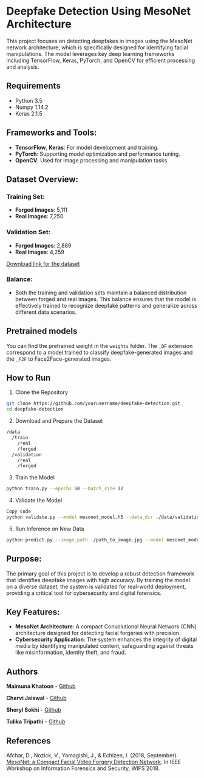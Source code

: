 # Deepfake Detection Using MesoNet Architecture

This project focuses on detecting deepfakes in images using the MesoNet network architecture, which is specifically designed for identifying facial manipulations. The model leverages key deep learning frameworks including TensorFlow, Keras, PyTorch, and OpenCV for efficient processing and analysis.

## Requirements

- Python 3.5
- Numpy 1.14.2
- Keras 2.1.5

## Frameworks and Tools:
- **TensorFlow**, **Keras**: For model development and training.
- **PyTorch**: Supporting model optimization and performance tuning.
- **OpenCV**: Used for image processing and manipulation tasks.

## Dataset Overview:

### Training Set:
- **Forged Images**: 5,111
- **Real Images**: 7,250

### Validation Set:
- **Forged Images**: 2,889
- **Real Images**: 4,259

[Download link for the dataset](https://my.pcloud.com/publink/show?code=XZLGvd7ZI9LjgIy7iOLzXBG5RNJzGFQzhTRy)

### Balance:
- Both the training and validation sets maintain a balanced distribution between forged and real images. This balance ensures that the model is effectively trained to recognize deepfake patterns and generalize across different data scenarios.

## Pretrained models

You can find the pretrained weight in the `weights` folder. The `_DF` extension correspond to a model trained to classify deepfake-generated images and the `_F2F` to Face2Face-generated images.

## How to Run
1. Clone the Repository
```bash
git clone https://github.com/yourusername/deepfake-detection.git
cd deepfake-detection
```
2. Download and Prepare the Dataset
```bash
/data
  /train
    /real
    /forged
  /validation
    /real
    /forged
```

3. Train the Model
```bash
python train.py --epochs 50 --batch_size 32
```

4. Validate the Model
```bash
Copy code
python validate.py --model mesonet_model.h5 --data_dir ./data/validation
```

5. Run Inference on New Data
```bash
python predict.py --image_path ./path_to_image.jpg --model mesonet_model.h5
```

## Purpose:
The primary goal of this project is to develop a robust detection framework that identifies deepfake images with high accuracy. By training the model on a diverse dataset, the system is validated for real-world deployment, providing a critical tool for cybersecurity and digital forensics.

## Key Features:
- **MesoNet Architecture**: A compact Convolutional Neural Network (CNN) architecture designed for detecting facial forgeries with precision.
- **Cybersecurity Application**: The system enhances the integrity of digital media by identifying manipulated content, safeguarding against threats like misinformation, identity theft, and fraud.

## Authors

**Maimuna Khatoon** - [Github](https://github.com/maimuna01)

**Charvi Jaiswal** - [Github](https://github.com/charvijaiswal)

**Sheryl Sokhi** - [Github](https://github.com/sherylsokhi)

**Tulika Tripathi** - [Github](https://github.com/tulitrip)

## References

Afchar, D., Nozick, V., Yamagishi, J., & Echizen, I. (2018, September). [MesoNet: a Compact Facial Video Forgery Detection Network](https://arxiv.org/abs/1809.00888). In IEEE Workshop on Information Forensics and Security, WIFS 2018.
